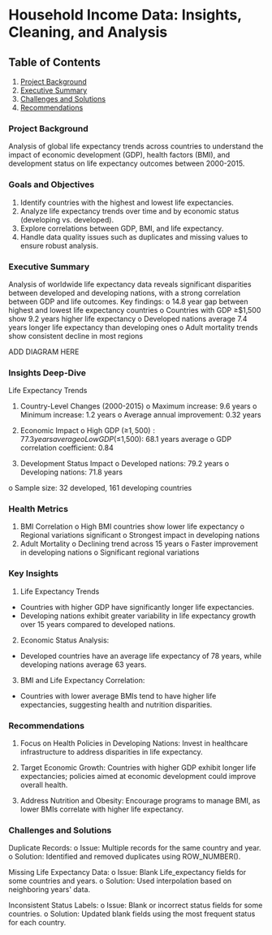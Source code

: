 # Household Income Data: Insights, Cleaning, and Analysis

## Table of Contents
1. [Project Background](#project-background)
2. [Executive Summary](#Executive-Summary)
3. [Challenges and Solutions](#)
4. [Recommendations](#)

### Project Background
Analysis of global life expectancy trends across countries to understand the impact
of economic development (GDP), health factors (BMI), and development status on
life expectancy outcomes between 2000-2015.

### Goals and Objectives
1. Identify countries with the highest and lowest life expectancies.
2. Analyze life expectancy trends over time and by economic status (developing vs.
developed).
3. Explore correlations between GDP, BMI, and life expectancy.
4. Handle data quality issues such as duplicates and missing values to ensure robust
analysis.

### Executive Summary
Analysis of worldwide life expectancy data reveals significant disparities between
developed and developing nations, with a strong correlation between GDP and life
outcomes. Key findings:
o 14.8 year gap between highest and lowest life expectancy countries
o Countries with GDP ≥$1,500 show 9.2 years higher life expectancy
o Developed nations average 7.4 years longer life expectancy than developing
ones
o Adult mortality trends show consistent decline in most regions

ADD DIAGRAM HERE

### Insights Deep-Dive
Life Expectancy Trends
1. Country-Level Changes (2000-2015)
o Maximum increase: 9.6 years
o Minimum increase: 1.2 years
o Average annual improvement: 0.32 years

2. Economic Impact
o High GDP (≥$1,500): 77.3 years average
o Low GDP (≤$1,500): 68.1 years average
o GDP correlation coefficient: 0.84

3. Development Status Impact
o Developed nations: 79.2 years
o Developing nations: 71.8 years

o Sample size: 32 developed, 161 developing countries

### Health Metrics
1. BMI Correlation
o High BMI countries show lower life expectancy
o Regional variations significant
o Strongest impact in developing nations
2. Adult Mortality
o Declining trend across 15 years
o Faster improvement in developing nations
o Significant regional variations

### Key Insights
1. Life Expectancy Trends
- Countries with higher GDP have significantly longer life expectancies.
- Developing nations exhibit greater variability in life expectancy growth over 15
years compared to developed nations.
2. Economic Status Analysis:
- Developed countries have an average life expectancy of 78 years, while
developing nations average 63 years.
3. BMI and Life Expectancy Correlation:
- Countries with lower average BMIs tend to have higher life expectancies,
suggesting health and nutrition disparities.
### Recommendations
1. Focus on Health Policies in Developing Nations:
Invest in healthcare infrastructure to address disparities in life expectancy.

2. Target Economic Growth:
Countries with higher GDP exhibit longer life expectancies; policies aimed at
economic development could improve overall health.

3. Address Nutrition and Obesity:
Encourage programs to manage BMI, as lower BMIs correlate with higher life
expectancy.

### Challenges and Solutions

Duplicate Records:
o Issue: Multiple records for the same country and year.
o Solution: Identified and removed duplicates using ROW_NUMBER().

Missing Life Expectancy Data:
o Issue: Blank Life_expectancy fields for some countries and years.
o Solution: Used interpolation based on neighboring years&#39; data.

Inconsistent Status Labels:
o Issue: Blank or incorrect status fields for some countries.
o Solution: Updated blank fields using the most frequent status for each country.
